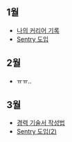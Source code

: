 ## 1월

- [나의 커리어 기록](https://velog.io/@jwberry1113/%EB%82%98%EC%9D%98%EC%BB%A4%EB%A6%AC%EC%96%B4%EA%B8%B0%EB%A1%9D)
- [Sentry 도입](https://velog.io/@jwberry1113/Sentry-%EB%8F%84%EC%9E%85)

## 2월
- ㅠㅠ..

## 3월
- [경력 기술서 작성법](https://velog.io/@jwberry1113/%EA%B2%BD%EB%A0%A5-%EA%B8%B0%EC%88%A0%EC%84%9C-%EC%9E%91%EC%84%B1%EB%B2%95)
- [Sentry 도입(2)](https://velog.io/@jwberry1113/Sentry-%EB%8F%84%EC%9E%852)
